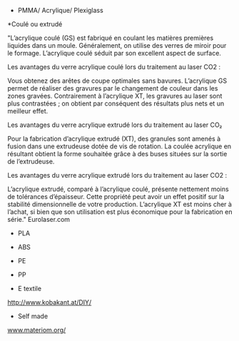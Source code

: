 
* PMMA/ Acrylique/ Plexiglass

*Coulé ou extrudé

"L’acrylique coulé (GS) est fabriqué en coulant les matières premières liquides dans un moule. Généralement, on utilise des verres de miroir pour le formage. L’acrylique coulé séduit par son excellent aspect de surface.

Les avantages du verre acrylique coulé lors du traitement au laser CO2 :

Vous obtenez des arêtes de coupe optimales sans bavures.
L’acrylique GS permet de réaliser des gravures par le changement de couleur dans les zones gravées. Contrairement à l’acrylique XT, les gravures au laser sont plus contrastées ; on obtient par conséquent des résultats plus nets et un meilleur effet.

Les avantages du verre acrylique extrudé lors du traitement au laser CO₂

Pour la fabrication d’acrylique extrudé (XT), des granules sont amenés à fusion dans une extrudeuse dotée de vis de rotation. La coulée acrylique en résultant obtient la forme souhaitée grâce à des buses situées sur la sortie de l’extrudeuse.

Les avantages du verre acrylique extrudé lors du traitement au laser CO2 :

L’acrylique extrudé, comparé à l’acrylique coulé, présente nettement moins de tolérances d’épaisseur. Cette propriété peut avoir un effet positif sur la stabilité dimensionnelle de votre production.
L’acrylique XT est moins cher à l’achat, si bien que son utilisation est plus économique pour la fabrication en série." Eurolaser.com
    
* PLA
* ABS
* PE
* PP

* E textile

http://www.kobakant.at/DIY/

* Self made

www.materiom.org/
